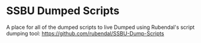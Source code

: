 # SSBU Dumped Scripts
 A place for all of the dumped scripts to live
Dumped using Rubendal's script dumping tool: https://github.com/rubendal/SSBU-Dump-Scripts